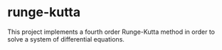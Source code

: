 # runge-kutta
This project implements a fourth order Runge-Kutta method in order to solve a system of differential equations.
